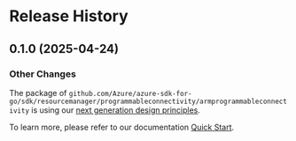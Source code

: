 # Release History

## 0.1.0 (2025-04-24)
### Other Changes

The package of `github.com/Azure/azure-sdk-for-go/sdk/resourcemanager/programmableconnectivity/armprogrammableconnectivity` is using our [next generation design principles](https://azure.github.io/azure-sdk/general_introduction.html).

To learn more, please refer to our documentation [Quick Start](https://aka.ms/azsdk/go/mgmt).